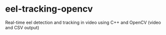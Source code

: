 # eel-tracking-opencv
Real-time eel detection and tracking in video using C++ and OpenCV (video and CSV output)
